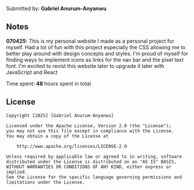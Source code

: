 Submitted by: **Gabriel Anurum-Anyanwu**
## Notes

**070425:** This is my personal website I made as a personal project for myself. Had a lot of fun with this project especially the CSS allowing me to better play around with design concepts and styles. I'm proud of myself for finding ways to implement icons as links for the nav bar and the pixel text font. I'm excited to revist this website later to upgrade it later with JavaScript and React 

Time spent: **48** hours spent in total

## License

    Copyright [2025] [Gabriel Anurum-Anyanwu]

    Licensed under the Apache License, Version 2.0 (the "License");
    you may not use this file except in compliance with the License.
    You may obtain a copy of the License at

        http://www.apache.org/licenses/LICENSE-2.0

    Unless required by applicable law or agreed to in writing, software
    distributed under the License is distributed on an "AS IS" BASIS,
    WITHOUT WARRANTIES OR CONDITIONS OF ANY KIND, either express or implied.
    See the License for the specific language governing permissions and
    limitations under the License.